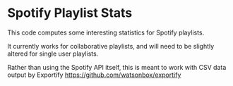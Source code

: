 # Spotify Playlist Stats
This code computes some interesting statistics for Spotify playlists.

It currently works for collaborative playlists, and will need to be slightly altered for single user playlists.

Rather than using the Spotify API itself, this is meant to work with CSV data output by Exportify
https://github.com/watsonbox/exportify
